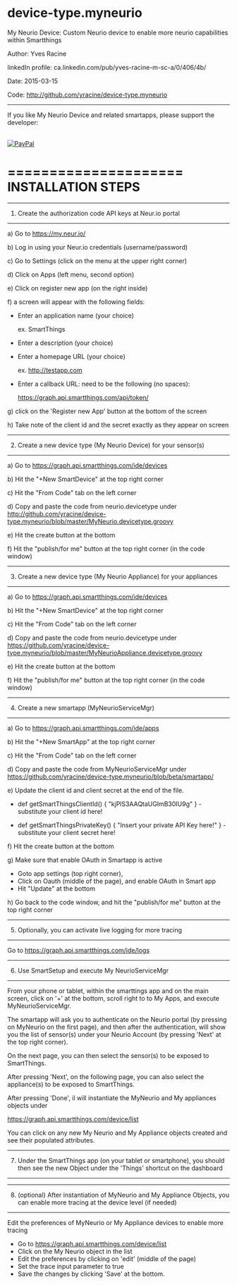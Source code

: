 # device-type.myneurio
My Neurio Device:  Custom Neurio device to enable more neurio capabilities within Smartthings 

Author:             Yves Racine

linkedIn profile:   ca.linkedin.com/pub/yves-racine-m-sc-a/0/406/4b/

Date:               2015-03-15

Code: http://github.com/yracine/device-type.myneurio

**************************************************************************************************
If you like My Neurio Device and related smartapps, please support the developer:


<br/> [![PayPal](https://www.paypalobjects.com/en_US/i/btn/btn_donate_SM.gif)](
https://www.paypal.com/cgi-bin/webscr?cmd=_donations&business=yracine%40yahoo%2ecom&lc=US&item_name=Maisons%20ecomatiq&no_note=0&currency_code=USD&bn=PP%2dDonationsBF%3abtn_donateCC_LG%2egif%3aNonHostedGuest)


=====================
INSTALLATION STEPS
=====================



******************************************************************************************
1) Create the authorization code API keys at Neur.io portal
******************************************************************************************

a) Go to https://my.neur.io/

b) Log in using your Neur.io credentials (username/password)

c) Go to Settings (click on the menu at the upper right corner)

d) Click on Apps (left menu, second option)

e) Click on register new app (on the right inside)

f) a screen will appear with the following fields:

- Enter an application name (your choice)

    ex. SmartThings
- Enter a description (your choice)

- Enter a homepage URL (your choice)
 

    ex. http://testapp.com
-  Enter a callback URL: need to be the following (no spaces):

    https://graph.api.smartthings.com/api/token/

g) click on the 'Register new App' button at the bottom of the screen

h) Take note of the client id and the secret exactly as they appear on screen

******************************************************************************************
2) Create a new device type (My Neurio Device) for your sensor(s)
******************************************************************************************


a) Go to https://graph.api.smartthings.com/ide/devices

b) Hit the "+New SmartDevice" at the top right corner

c) Hit the "From Code" tab on the left corner

d) Copy and paste the code from neurio.devicetype
under http://github.com/yracine/device-type.myneurio/blob/master/MyNeurio.devicetype.groovy

e) Hit the create button at the bottom

f) Hit the "publish/for me" button at the top right corner (in the code window)

******************************************************************************************
3) Create a new device type (My Neurio Appliance) for your appliances
******************************************************************************************


a) Go to https://graph.api.smartthings.com/ide/devices

b) Hit the "+New SmartDevice" at the top right corner

c) Hit the "From Code" tab on the left corner

d) Copy and paste the code from neurio.devicetype
under https://github.com/yracine/device-type.myneurio/blob/master/MyNeurioAppliance.devicetype.groovy

e) Hit the create button at the bottom

f) Hit the "publish/for me" button at the top right corner (in the code window)

******************************************************************************************
4) Create a new smartapp (MyNeurioServiceMgr)
******************************************************************************************

a) Go to https://graph.api.smartthings.com/ide/apps

b) Hit the "+New SmartApp" at the top right corner

c) Hit the "From Code" tab on the left corner

d) Copy and paste the code from MyNeurioServiceMgr
under https://github.com/yracine/device-type.myneurio/blob/beta/smartapp/

e) Update the client id and client secret at the end of the file.

- def getSmartThingsClientId() { "kjPlS3AAQtaUGlmB30IU9g" } - substitute your client id here!

- def getSmartThingsPrivateKey() { "Insert your private API Key here!" } - substitute your client secret here!

f) Hit the create button at the bottom

g) Make sure that enable OAuth in Smartapp is active 

* Goto app settings (top right corner), 
* Click on Oauth (middle of the page), and enable OAuth in Smart app
* Hit "Update" at the bottom

h) Go back to the code window, and hit the "publish/for me" button at the top right corner 

******************************************************************************************
5) Optionally, you can activate live logging for more tracing
******************************************************************************************

Go to https://graph.api.smartthings.com/ide/logs


******************************************************************************************
6) Use SmartSetup and execute My NeurioServiceMgr
******************************************************************************************

From your phone or tablet, within the smarttings app and on the main screen, click on '+' at the bottom, scroll right to to 
My Apps, and execute MyNeurioServiceMgr.

The smartapp will ask you to authenticate on the Neurio portal (by pressing on MyNeurio on the first page), and then
after the authentication, will show you the list of sensor(s) under your Neurio Account (by pressing 'Next' at the top right
corner). 

On the next page, you can then select the sensor(s) to be exposed to SmartThings.

After pressing 'Next', on the following page, you can also select the appliance(s) to be exposed to SmartThings.

After pressing 'Done', il will instantiate the MyNeurio and My appliances objects under 

https://graph.api.smartthings.com/device/list

You can click on any new My Neurio and My Appliance objects created and see their populated attributes.


******************************************************************************************
7) Under the SmartThings app (on your tablet or smartphone), you should then
see the new Object under the 'Things' shortcut on the dashboard
******************************************************************************************

******************************************************************************************
8) (optional) After instantiation of MyNeurio and My Appliance Objects, you can enable more tracing 
at the device level (if needed)
******************************************************************************************

Edit the preferences of MyNeurio or My Appliance devices to enable more tracing

- Go to https://graph.api.smartthings.com/device/list
- Click on the My Neurio object in the list
- Edit the preferences by clicking on 'edit' (middle of the page) 
- Set the trace input parameter to true 
- Save the changes by clicking 'Save' at the bottom.



